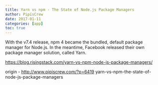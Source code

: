 ```yaml
---
title: Yarn vs npm - The State of Node.js Package Managers
author: PipisCrew
date: 2017-01-11
categories: [app]
toc: true
---
```


With the v7.4 release, npm 4 became the bundled, default package manager for Node.js. In the meantime, Facebook released their own package manager solution, called Yarn.

https://blog.risingstack.com/yarn-vs-npm-node-js-package-managers/

origin - http://www.pipiscrew.com/?p=6419 yarn-vs-npm-the-state-of-node-js-package-managers